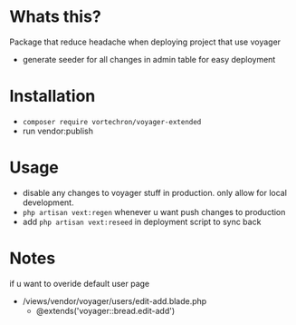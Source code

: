 # Whats this?

Package that reduce headache when deploying project that use voyager

-   generate seeder for all changes in admin table for easy deployment

# Installation

-   `composer require vortechron/voyager-extended`
-   run vendor:publish

# Usage

-   disable any changes to voyager stuff in production. only allow for local development.
-   `php artisan vext:regen` whenever u want push changes to production
-   add `php artisan vext:reseed` in deployment script to sync back

# Notes

if u want to overide default user page

-   /views/vendor/voyager/users/edit-add.blade.php
    -   @extends('voyager::bread.edit-add')
